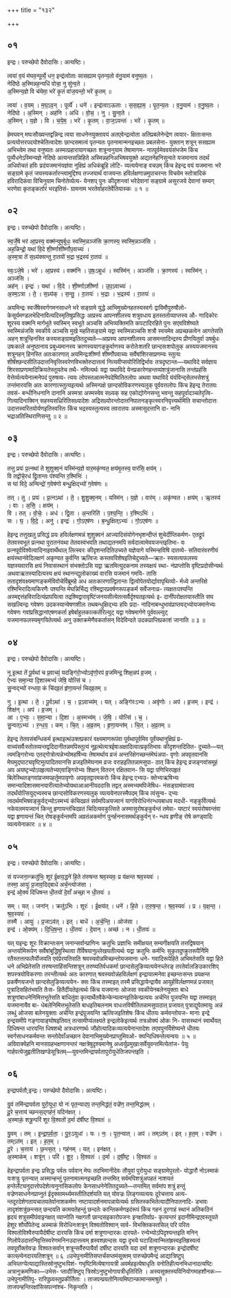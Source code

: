 +++
title = "१३२"

+++


## ०१
इन्द्रः। परुच्छेपो दैवोदासिः। अत्यष्टिः।

त्वया॑ व॒यं म॑घव॒न्पूर्व्ये॒ धन॒ इन्द्र॑त्वोताः सासह्याम पृतन्य॒तो व॑नु॒याम॑ वनुष्य॒तः ।  
नेदि॑ष्ठे अ॒स्मिन्नह॒न्यधि॑ वोचा॒ नु सु॑न्व॒ते ।  
अ॒स्मिन्य॒ज्ञे वि च॑येमा॒ भरे॑ कृ॒तं वा॑ज॒यन्तो॒ भरे॑ कृ॒तम् ॥

त्वया॑ । व॒यम् । म॒घ॒ऽव॒न् । पूर्व्ये॑ । धने॑ । इन्द्र॑त्वाऽऊताः । स॒स॒ह्या॒म॒ । पृ॒त॒न्य॒तः । व॒नु॒याम॑ । व॒नु॒ष्य॒तः ।  
नेदि॑ष्ठे । अ॒स्मिन् । अह॑नि । अधि॑ । वो॒च॒ । नु । सु॒न्व॒ते ।  
अ॒स्मिन् । य॒ज्ञे । वि । च॒ये॒म॒ । भरे॑ । कृ॒तम् । वा॒ज॒ऽयन्तः॑ । भरे॑ । कृ॒तम् ॥

हेमघवन् मघःसौख्यन्तद्वन्निन्द्र त्वया साधनेनयुक्तावयं अतएवेन्द्रत्वोता अतिप्रबलेनेन्द्रेण त्वयार- क्षिताःसन्तः प्रत्ययोत्तरपदयोश्चेतित्वादेशः छान्दसमात्वं पृतन्यतः पृतनामान्मनइच्छतः प्रबलसेना- युक्तान् शत्रून् ससह्याम अभिभवेम तथा वनुष्यतः अस्मत्प्रहारायागच्छतः शत्रून्वनुयाम तेषामागम- नात्पूर्वमेववयंसंभजेम किंच पूर्व्येधनेऽस्मिन्यज्ञे नेदिष्ठे अत्यन्तसन्निहिते अस्मिन्नहनिअभिषवयुक्ते अद्यतनेहनिसुन्वते यजमानाय तदर्थं अधिवोचतं हविः प्रदंयजमानंयज्ञंवा नुक्षिप्रं अधिकंब्रूहि लोटि- व्यत्ययेनाङ् वचउम् किंच हेइन्द्र वयं यजमानाः भरे सङ्ग्रामे कृतं जयस्यकर्तारन्त्वामुद्दिश्य तज्जयार्थं वाजयन्तः हविर्लक्षणान्नमुपाचरन्तः विचयेम स्तोत्रादिकं हविरादिकंवा विचिनुयाम चिनोतेर्व्यत्य- येनशप् पुनः कीदृशन्त्वां भरेदेवानां सङ्ग्रामे असुरजये देवानां सम्यग् भरणेवा कृतङ्कर्तारं भरइतिसं- ग्रामनाम भरतेर्वाहरतेर्वेतियास्कः ॥ १ ॥

## ०२
इन्द्रः। परुच्छेपो दैवोदासिः। अत्यष्टिः।

स्व॒र्जे॒षे भर॑ आ॒प्रस्य॒ वक्म॑न्युष॒र्बुधः॒ स्वस्मि॒न्नञ्ज॑सि क्रा॒णस्य॒ स्वस्मि॒न्नञ्ज॑सि ।  
अह॒न्निन्द्रो॒ यथा॑ वि॒दे शी॒र्ष्णाशी॑र्ष्णोप॒वाच्यः॑ ।  
अ॒स्म॒त्रा ते॑ स॒ध्र्य॑क्सन्तु रा॒तयो॑ भ॒द्रा भ॒द्रस्य॑ रा॒तयः॑ ॥

स्वः॒ऽजे॒षे । भरे॑ । आ॒प्रस्य॑ । वक्म॑नि । उ॒षः॒ऽबुधः॑ । स्वस्मि॑न् । अञ्ज॑सि । क्रा॒णस्य॑ । स्वस्मि॑न् । अञ्ज॑सि ।  
अह॑न् । इन्द्रः॑ । यथा॑ । वि॒दे । शी॒र्ष्णाऽशी॑र्ष्णा । उ॒प॒ऽवाच्यः॑ ।  
अ॒स्म॒ऽत्रा । ते॒ । स॒ध्र्य॑क् । स॒न्तु॒ । रा॒तयः॑ । भ॒द्राः । भ॒द्रस्य॑ । रा॒तयः॑ ॥

अयमिन्द्रः स्वर्जेषेस्वर्गगमनसाधने भरे सङ्ग्रामे युद्धे आभिमुख्येनहतस्यस्वर्गः द्वाविमौपुरुषौलो- केसूर्यमण्डलभेदिनावित्यदिस्मृतिषुप्रसिद्धः आप्रस्य आपनशीलस्य शत्रुवधाय इतस्ततोव्याप्तस्य औ- णादिकोरः शूरस्य वक्मनि मार्गभूते स्वस्मिन् स्वभूते अञ्चसि अभिव्यक्तिमति कपटादिरहिते पुनः सएवविशेष्यते स्वस्मिन्नंजसि स्वकीये अञ्चसि मुखे महतिसङ्ग्रामे यद्वा स्वस्मिन्नञ्चसि शत्रौ स्वयमेव अप्रच्छन्नत्वेन आगतेसति अहन् शत्रून्हिनस्ति कस्यसङ्ग्रामइतितदुच्यते—आप्रस्य आपनशीलस्य आसमन्तादिन्द्रस्य प्रीणयितुर्वा उषर्बुधः उषःकाले अनुष्ठानाय प्रबुध्यमानस्य क्राणस्ययागङ्कुर्वाणस्य करोतेःशतरि छान्दसःशपोलुक् अस्ययजमानस्य शत्रूनहन् हिनस्ति अतःकारणात् अयमिन्द्रःशीर्ष्णा शीर्ष्णोपवाच्यः सर्वेषांशिरसाप्रणम्यः स्तुत्यः शीर्षंश्छन्दसीतिउदात्तनिवृत्तिस्वरेणविभक्तेरुदात्तत्वं नित्यवीप्सयोरितिद्विर्भावः तत्रदृष्टान्तः—यथाविदे सर्वज्ञाय शिरसाप्रणामादिक्रियतेस्तूयतेच तथै- नमित्यर्थः यद्वा यथाविदे येनप्रकारेणहन्तव्यंशत्रुंजानासि तन्तंप्रहंसि वेत्तेर्व्यत्ययेनात्मनेपदं पुरुषव्य- त्ययः लोपस्तआत्मनेपदेष्वितितलोपः अथवा यथाविदे यंयंविन्द्सेलभसेशत्रुं तन्तंमारयसि अतः कारणात्स्तुत्यइत्यर्थः अस्मिन्पक्षे छान्दसोविकरणस्यलुक् पूर्ववत्तलोपः किंच हेइन्द्र तेरातयः तवसं- बन्धीनिधनानि दानानि अस्मत्रा अस्मस्वेव सध्र्यक् सह एकोद्योगेनसन्तु भवन्तु सहपूर्वादञ्चतेरृत्वि- गित्यादिनाक्विन् सहस्यसध्रिरितिसध्र्यादेशः अद्रिसध्र्योरन्तोदात्तनिपातनङ्कृत्स्वरनिवृत्त्यर्थमिति सचान्तोदात्तः उदात्तस्वरितयोर्यणइतिस्वरितः किंच भद्रस्यस्तुत्यस्य तवरातयः अस्मासुदत्तानि दा- नानि भद्राअतिस्थिराणिसन्तु ॥ २ ॥

## ०३
इन्द्रः। परुच्छेपो दैवोदासिः। अत्यष्टिः।

तत्तु प्रयः॑ प्र॒त्नथा॑ ते शुशुक्व॒नं यस्मि॑न्य॒ज्ञे वार॒मकृ॑ण्वत॒ क्षय॑मृ॒तस्य॒ वार॑सि॒ क्षय॑म् ।  
वि तद्वो॑चे॒रध॑ द्वि॒तान्तः प॑श्यन्ति र॒श्मिभिः॑ ।  
स घा॑ विदे॒ अन्विन्द्रो॑ ग॒वेष॑णो बन्धु॒क्षिद्भ्यो॑ ग॒वेष॑णः ॥

तत् । तु । प्रयः॑ । प्र॒त्नऽथा॑ । ते॒ । शु॒शु॒क्व॒नम् । यस्मि॑न् । य॒ज्ञे । वार॑म् । अकृ॑ण्वत । क्षय॑म् । ऋ॒तस्य॑ । वाः । अ॒सि॒ । क्षय॑म् ।  
वि । तत् । वो॒चेः॒ । अध॑ । द्वि॒ता । अ॒न्तरिति॑ । प॒श्य॒न्ति॒ । र॒श्मिऽभिः॑ ।  
सः । घ॒ । वि॒दे॒ । अनु॑ । इन्द्रः॑ । गो॒ऽएष॑णः । ब॒न्धु॒क्षित्ऽभ्यः॑ । गो॒ऽएष॑णः ॥

हेइन्द्र तत्तुखलु प्रसिद्धं प्रयः हविर्लक्षणमन्नं शुशुक्वनं आज्यादिसंयोगेनभृशन्दीप्तं शुचेर्दीप्तिकर्मण- एतद्रूपं तेतवस्वभूतं प्रत्नथा पुरातनंयथा तेतवस्वंभवति तथाद्यतनमपि सर्वदात्वामेवयजन्तइतिभा- वः प्रत्नपूर्वविश्वेत्यादिनाइवार्थेथाल् लित्स्वरः कीदृशन्तदितिउच्यते यज्ञेयागे यस्मिन्हविषि दातव्ये- सतिवारंवरणीयं क्षयंस्थानंवेदिलक्षणं अकृण्वत कुर्वन्ति ऋत्विजः कस्तवविशेषइतिचेदुच्यते—ऋत- स्यसत्यफलस्य यज्ञस्यवारसि क्षयं निवासस्थानं संभक्तोऽसि यद्वा ऋतमित्युदकनाम तस्यक्षयं स्था- नंप्राप्तोसि वृष्टिप्रदोसीन्यर्थः अथवाऋतस्यादित्यस्य क्षयं स्थानन्द्युलोकाख्यं वारसि यजमानं गमयि- तासि ततादृशंवक्ष्यमाणङ्कर्मविवोचेर्विब्रूमहे अध अतःकारणात्द्वितान्तः द्वित्वोपेतयोर्द्यावापृथिव्यो- र्मध्ये अन्तरिक्षे रश्मिभिरादित्यकिरणैः पश्यन्ति मेघन्निर्भिद्य रश्मिद्वारप्रवर्षणरूपङ्कर्म सर्वेजनाःप्र- त्यक्षतःपश्यन्ति अस्मद्दत्तंहविरादित्यंप्रापयित्वा तद्रश्मिद्वारावृष्टिंजनयसीत्येतत्सर्वैर्दृश्यतइत्यर्थः इ- दानींपरोक्षतयास्तौति सघ सखल्विन्द्रः गवेषणः उदकस्यान्वेषणशीलः तथबन्धुक्षिद्भ्यः हविः प्रदा- नादिनाबन्धुभावंप्राप्तवद्भ्योयजमानेभ्यः गवेषणः गवांप्रसिद्धानांएषणकर्ता इषेर्बाहुलकात्कर्तरिल्युट् यद्वा गवेषमार्गणे पूर्ववल्ल्युट् यजमानफलस्यमृगयितेत्यर्थः अनु उक्तक्रमेणैवकर्तासन् विदेविन्दते उदकप्राप्तिप्रकाशं जानाति ॥ ३ ॥

## ०४
इन्द्रः। परुच्छेपो दैवोदासिः। अत्यष्टिः।

नू इ॒त्था ते॑ पू॒र्वथा॑ च प्र॒वाच्यं॒ यदङ्गि॑रो॒भ्योऽवृ॑णो॒रप॑ व्र॒जमिन्द्र॒ शिक्ष॒न्नप॑ व्र॒जम् ।  
ऐभ्यः॑ समा॒न्या दि॒शास्मभ्यं॑ जेषि॒ योत्सि॑ च ।  
सु॒न्वद्भ्यो॑ रन्धया॒ कं चि॑दव्र॒तं हृ॑णा॒यन्तं॑ चिदव्र॒तम् ॥

नु । इ॒त्था । ते॒ । पू॒र्वऽथा॑ । च॒ । प्र॒ऽवाच्य॑म् । यत् । अङ्गि॑रःऽभ्यः । अवृ॑णोः । अप॑ । व्र॒जम् । इन्द्र॑ । शिक्ष॑न् । अप॑ । व्र॒जम् ।  
आ । ए॒भ्यः॒ । स॒मा॒न्या । दि॒शा । अ॒स्मभ्य॑म् । जे॒षि॒ । योत्सि॑ । च॒ ।  
सु॒न्वत्ऽभ्यः॑ । र॒न्ध॒य॒ । कम् । चि॒त् । अ॒व्र॒तम् । हृ॒णा॒यन्त॑म् । चि॒त् । अ॒व्र॒तम् ॥

हेइन्द्र तेतवसंबन्धिकर्म इत्थाइत्थंउक्तप्रकारं वक्ष्यमाणरूपंवा पूर्वथापूर्वमिव पूर्वंयथानुक्षिप्रं प्र- वाच्यंसर्वैःस्तोतव्यन्तद्वदिदानीतन्नमपिस्तुत्यं नूइत्थेत्यत्रईषाअक्षादित्वात्प्रकृतिभावः कीदृशन्तदितित- दुच्यते—यत् त्वमङ्गिरोभ्यः एतद्गोत्रोत्पन्नेभ्योमहर्षिभ्यः तेषामर्थाय व्रजं अन्तरिक्षेगच्छन्तंमेघंअपा- वृणोः अपवृतवानसि मेघमुद्घाट्यवृष्टिमुत्पादितवानसि व्रजइतिमेघनाम व्रजः वराहइतितन्नामसुपा- ठात् किंच हेइन्द्र व्रजङ्गवांसमूहं अप अयष्टृभ्योऽपहृत्यतेभ्यएवाङ्गिरोभ्यः शिक्षन् वितरन् रक्षितवान- सि यद्वा पणिभिरपहृतं बिलेस्थितङ्गवांव्रजमपहर्तुमपावृणोः अपवृतद्वारमकरोः किंच हेइन्द्र एभ्यउ- क्तेभ्यऋषिभ्यः समान्यादिशासमानयारीत्यातेभ्योयथाआआनीयददासि तद्वत् अस्मभ्यमपिजेषिध- नंसङ्ग्रामंवाजय तदर्थंयोत्सियुद्भ्यस्वच छान्दसोविकरणस्यलुक् व्यत्ययेनपरस्मैपदम् किंच त्वंसुन्व- द्भ्यः त्वदर्थमभिषवङ्कुर्वद्भ्यो‍ऽस्मभ्यं कंचिदव्रतं सर्वमपिअयज्वानं यागविरोधिनंरन्धयबाधय मदधी- नङ्कुर्वित्यर्थः नकेवलमयज्वानं किन्तु हृणायन्तंचिदव्रतं चिदित्यवकुत्सिते अस्मासुरोषङ्कुर्वन्तं तमेवा- यष्टारं स्वयंरोषवन्तंवा यद्वा हृणायन्तं चित् रोषङ्कुर्वन्तमपि अव्रतंअकर्माणं पुनर्हननासमर्थङ्कुर्वन् र- न्धय हृणीङ् रोषे कण्ड्वादिः व्यत्ययेनाकारः ॥ ४ ॥

## ०५
इन्द्रः। परुच्छेपो दैवोदासिः। अत्यष्टिः।

सं यज्जना॒न्क्रतु॑भिः॒ शूर॑ ई॒क्षय॒द्धने॑ हि॒ते त॑रुषन्त श्रव॒स्यवः॒ प्र य॑क्षन्त श्रव॒स्यवः॑ ।  
तस्मा॒ आयुः॑ प्र॒जाव॒दिद्बाधे॑ अर्च॒न्त्योज॑सा ।  
इन्द्र॑ ओ॒क्यं॑ दिधिषन्त धी॒तयो॑ दे॒वाँ अच्छा॒ न धी॒तयः॑ ॥

सम् । यत् । जना॑न् । क्रतु॑ऽभिः । शूरः॑ । ई॒क्षय॑त् । धने॑ । हि॒ते । त॒रु॒ष॒न्त॒ । श्र॒व॒स्यवः॑ । प्र । य॒क्ष॒न्त॒ । श्र॒व॒स्यवः॑ ।  
तस्मै॑ । आयुः॑ । प्र॒जाऽव॑त् । इत् । बाधे॑ । अ॒र्च॒न्ति॒ । ओज॑सा ।  
इन्द्र॑ । ओ॒क्य॑म् । दि॒धि॒ष॒न्त॒ । धी॒तयः॑ । दे॒वान् । अच्छ॑ । न । धी॒तयः॑ ॥

यत् यइन्द्रः शूरः विक्रान्तःसन् जनान्सर्वान्प्राणिनः क्रतुभिः प्रज्ञाभिः समीक्षयत् सम्यगीक्षयति तत्तद्विषयान् अन्तर्यामिरूपेण सर्वेषांबुद्धिषुस्थित्वा तैर्विषयानुल्लेखयतीत्यर्थः यद्वा क्रतुभिः कर्मभिः सुकृतदुष्क्रुतरूपैर्निमि रतैस्तत्तत्फलैर्योजयति एवंप्रेरयतिसति श्रवस्यवोन्नमिच्छन्तोयजमानाः धने- गवादिरूपेहिते अभिमतेसति यद्वा हिते धने अभिप्रेतेसति तरुषन्ताहिंसन्तिशत्रून् तरुष्यतिर्वधकर्मा छान्दसेलुङिव्यत्ययेनच्लेरङ् तरतेर्वालङिउकारशिप् शपस्त्रयोविकरणाः तरन्तीत्यर्थः अतः कारणात् श्रवस्यवोन्नंहविर्लक्षणं इन्द्रायात्मनेवा इच्छन्तःसन्तः प्रयक्षन्त प्रकर्षेणयजन्ते छान्दसेलुङिव्यत्ययेन- क्सः किंच तस्माइत् तस्मै प्रसिद्धायेन्द्रायैव आयुर्हविर्लक्षणमन्नं प्रजावत् पुत्रादिसहितंभवति तैःस- हितैर्दीयतेइत्यर्थः किंच यजमानाः ओजसा स्वकीयेनबलेनयुक्ताः बाधे शत्रूणांबाधनेनिमित्तभूतेसति बाधितुंवा कृत्यार्थेतवैकेन्केन्यत्वनइतिकेन्प्रत्ययः अर्चन्ति पूजयन्ति यद्वा तस्माइत् यजमानायैव बा- धेबलेनिमित्तभूतेसति बाधइतिबलनाम वाधःतविषीतितन्नामसुपाठात् प्रजावत् पुत्राद्युपेतमायुः अन्नं लब्धुं ओजसा बलेनयुक्ताः अर्चन्ति इन्द्रंपूजयन्ति ऋत्विजइतिशेषः किंच धीतयः कर्मवन्तोयज- मानाः इन्द्रे इन्द्रसमीपे गङ्गायाङ्घोषइतिवत् तत्सामीप्यंलक्ष्यते इन्द्रलोकेइत्यर्थः तत्रओक्यं ओकः नि- वासस्थानं स्वार्थेयत् दिधिषन्त धारयन्ति धिषशब्दे अत्रधारणार्थः जौहोत्यादिकःव्यत्ययेनान्तादेशः तएवपुनर्विशॆष्यन्ते धीतयः स्वर्गसाधनकर्मवन्तः सन्तोदेवाँअच्छान देवानाभिमुख्येनप्राप्तुमिवओ- क्यन्दिधिषन्तेत्यन्वयः ॥ ५ ॥ अविवाक्येहनि मानसग्रहभक्षणानन्तरं नक्षत्रेषुदृश्यमानेषु अध्वर्युप्रमुखाःसर्वेयुवन्तमित्येतांज- पेयुः गार्हपत्येजुह्वतीतिखण्डेसूत्रितम्—युवन्तमिन्द्रापर्वतापुरोयुधेतिजपन्तइति ।

## ०६
इन्द्रापर्वतौ;इन्द्रः। परुच्छेपो दैवोदासिः। अत्यष्टिः।

यु॒वं तमि॑न्द्रापर्वता पुरो॒युधा॒ यो नः॑ पृत॒न्यादप॒ तन्त॒मिद्ध॑तं॒ वज्रे॑ण॒ तन्त॒मिद्ध॑तम् ।  
दू॒रे च॒त्ताय॑ च्छन्त्स॒द्गह॑नं॒ यदिन॑क्षत् ।  
अ॒स्माकं॒ शत्रू॒न्परि॑ शूर वि॒श्वतो॑ द॒र्मा द॑र्षीष्ट वि॒श्वतः॑ ॥

यु॒वम् । तम् । इ॒न्द्रा॒प॒र्व॒ता॒ । पु॒रः॒ऽयुधा॑ । यः । नः॒ । पृ॒त॒न्यात् । अप॑ । तम्ऽत॑म् । इत् । ह॒त॒म् । वज्रे॑ण । तम्ऽत॑म् । इत् । ह॒त॒म् ।  
दू॒रे । च॒त्ताय॑ । छ॒न्त्स॒त् । गह॑नम् । यत् । इन॑क्षत् ।  
अ॒स्माक॑म् । शत्रू॑न् । परि॑ । शू॒र॒ । वि॒श्वतः॑ । द॒र्मा । द॒र्षी॒ष्ट॒ । वि॒श्वतः॑ ॥

हेइन्द्रापर्वता इन्द्रः प्रसिद्धः पर्वतः पर्ववान् मेघः तदभिमानीदेवः तौयुवां पुरोयुधा सङ्ग्रामेपुरतो- योद्धारौ नोऽस्माकं यःशत्रुः पृतन्यात् अस्मान्हन्तुं पृतनामात्मनइच्छति तन्तमित् सर्वमपिशत्रुंअपहतं नाशयतं हन्तेर्लेट्यनुदात्तोपदेशेत्यनुनासिकलोपः केनसाधनेनेतितदुच्यते—तन्तमित् सर्वमांप शत्रुं हन्तुं वज्रेणसाधनेनप्राप्नुतं ईदृक्सामर्थ्यमस्तीतिदर्शयति यत् योवज्रः लिङ्गव्यत्ययः दूरेचत्ताय अत्य- न्तदूरदेशेगतायचातयतेर्वानाशकर्मणः नष्टायादर्शनमापन्नायेत्यर्थः ग्रसितस्कभितेत्यादौनिपातनादि- डभावः तादृशंशत्रुंछन्त्सत् छन्दयति कामयतेहन्तुं छन्दतेः कान्तिकर्मणइदंरूपं किंच गहनं दुरगाहं स्थानं अतिकठिनं हृदयं शत्रुसमीपंवाइनक्षत् व्याप्नोति नक्षगतौ छान्दसइकारोपजनः इनक्षतिर्वाप्र- कृत्यन्तरं इदानीमिन्द्रएवस्तूयते हेशूर शौर्योपेतेन्द्र अस्माकं विरोधिनःशत्रून् विश्वतोविश्वान् सार्व- विभक्तिकस्तसिल् परि परितः विश्वतोविश्वैरुपायैर्दर्षीष्ट दारयसि किंच दर्मा शत्रूणान्दारकः दारयते- रन्येभ्योऽपिदृश्यन्तइति मनिन् णिलोपेउदात्तनिवृत्तिस्वरेणमनिनउदात्तत्वम् ह्रस्वश्छान्दसः यद्वा दृभये घटादित्वान्मितांह्रस्वइतिह्रस्वत्वं तवपूर्वोक्तोवज्रः विश्वतःसर्वान् शत्रून्सर्वैरुपायैर्वा दर्षीष्ट दारयति यदा दर्मा शत्रूणान्दारकः इन्द्रोदर्षीष्ट कात्स्न्र्येनदारयतिशत्रून् ॥ ६ ॥उभेपुनामीतिसप्तर्चंसप्तमंसूक्तम् पारुच्छेपमैन्द्रं आद्यात्रिष्टुप् अभिव्लग्येत्याद्यास्तिस्रोनुष्टुभःपिशं- गभृष्टिमित्येषागायत्री अवर्महइत्येषाधृतिः वनोतिहीत्यनभिधानादत्यष्टिः अत्रानुक्रमणिका—उभेस- प्तादौत्रिष्टुप् त्रिस्रोऽनुष्टुभोगायत्रीधृतिरिति । अस्यसूक्तस्यविनियोगमाहशौनकः—उभेपुनामीतिपु- रारिपुघ्र्यस्तुप्रकीर्तिताः । ताजपन्प्रयतोनित्यमिष्टान्कामान्समश्रुते । ताजपन्हन्तिरक्षांसिसपत्नांश्च- निकृन्तति ।